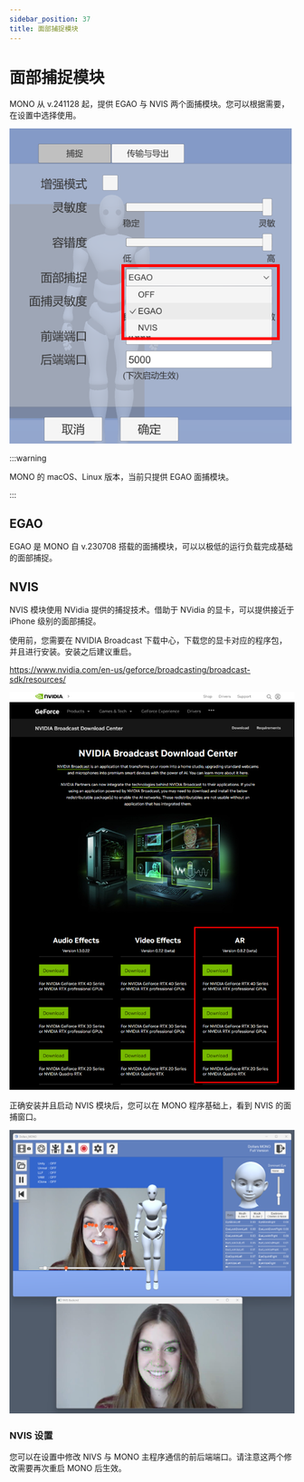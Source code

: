 ```yaml
---
sidebar_position: 37
title: 面部捕捉模块
---
```


# 面部捕捉模块

MONO 从 v.241128 起，提供 EGAO 与 NVIS 两个面捕模块。您可以根据需要，在设置中选择使用。

![](../img/2024_11_25_20_25_44.png)

:::warning

MONO 的 macOS、Linux 版本，当前只提供 EGAO 面捕模块。

:::

## EGAO

EGAO 是 MONO 自 v.230708 搭载的面捕模块，可以以极低的运行负载完成基础的面部捕捉。

## NVIS

NVIS 模块使用 NVidia 提供的捕捉技术。借助于 NVidia 的显卡，可以提供接近于 iPhone 级别的面部捕捉。

使用前，您需要在 NVIDIA Broadcast 下载中心，下载您的显卡对应的程序包，并且进行安装。安装之后建议重启。

https://www.nvidia.com/en-us/geforce/broadcasting/broadcast-sdk/resources/

![](../img/2024_08_13_17_11_40.png)

正确安装并且启动 NVIS 模块后，您可以在 MONO 程序基础上，看到 NVIS 的面捕窗口。

![](../img/2024_11_28_15_01_49.png)

### NVIS 设置

您可以在设置中修改 NIVS 与 MONO 主程序通信的前后端端口。请注意这两个修改需要再次重启 MONO 后生效。
